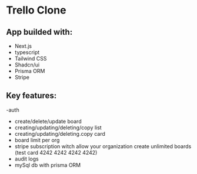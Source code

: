 # Trello Clone
## App builded with:
- Next.js
- typescript
- Tailwind CSS
- Shadcn/ui 
- Prisma ORM
- Stripe
## Key features:
-auth
- create/delete/update board
- creating/updating/deleting/copy list
- creating/updating/deleting.copy card
- board limit per org
- stripe subscription witch allow your organization create unlimited boards (test card 4242 4242 4242 4242)
- audit logs
- mySql db with prisma ORM
  
